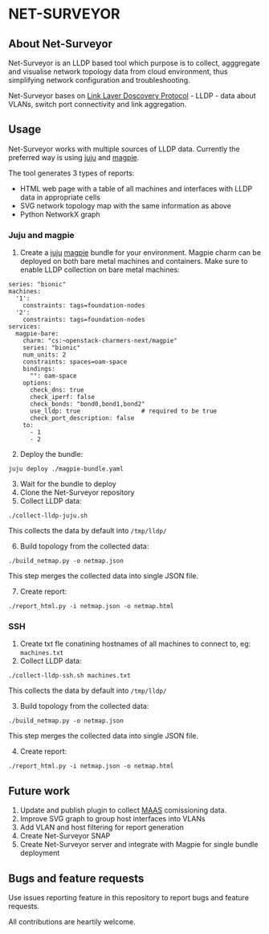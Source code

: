 # NET-SURVEYOR

## About Net-Surveyor
Net-Surveyor is an LLDP based tool which purpose is to collect, agggregate and visualise network topology data from cloud environment, thus simplifying network configuration and troubleshooting.

Net-Surveyor bases on [Link Layer Doscovery Protocol](https://en.wikipedia.org/wiki/Link_Layer_Discovery_Protocol) - LLDP - data about VLANs, switch port connectivity and link aggregation.

## Usage

Net-Surveyor works with multiple sources of LLDP data. Currently the preferred way is using [juju](https://jaas.ai/) and [magpie](https://jaas.ai/u/openstack-charmers-next/magpie).

The tool generates 3 types of reports:
- HTML web page with a table of all machines and interfaces with LLDP data in appropriate cells
- SVG network topology map with the same information as above
- Python NetworkX graph

### Juju and magpie

1. Create a [juju](https://jaas.ai/) [magpie](https://jaas.ai/u/openstack-charmers-next/magpie) bundle for your environment. Magpie charm can be deployed on both bare metal machines and containers. Make sure to enable LLDP collection on bare metal machines:
```
series: "bionic"
machines:
  '1':
    constraints: tags=foundation-nodes
  '2': 
    constraints: tags=foundation-nodes
services:
  magpie-bare:
    charm: "cs:~openstack-charmers-next/magpie"
    series: "bionic"
    num_units: 2
    constraints: spaces=oam-space
    bindings:
      "": oam-space
    options:
      check_dns: true
      check_iperf: false
      check_bonds: "bond0,bond1,bond2"
      use_lldp: true                 # required to be true
      check_port_description: false
    to:
      - 1
      - 2
```
2. Deploy the bundle:
```
juju deploy ./magpie-bundle.yaml
```
3. Wait for the bundle to deploy
4. Clone the Net-Surveyor repository
5. Collect LLDP data:
```
./collect-lldp-juju.sh
```
This collects the data by default into `/tmp/lldp/`

6. Build topology from the collected data:
```
./build_netmap.py -o netmap.json
```
This step merges the collected data into single JSON file.

7. Create report:
```
./report_html.py -i netmap.json -o netmap.html
```

### SSH

1. Create txt fle conatining hostnames of all machines to connect to, eg: `machines.txt`
2. Collect LLDP data:
```
./collect-lldp-ssh.sh machines.txt
```
This collects the data by default into `/tmp/lldp/`

3. Build topology from the collected data:
```
./build_netmap.py -o netmap.json
```
This step merges the collected data into single JSON file.

4. Create report:
```
./report_html.py -i netmap.json -o netmap.html
```


## Future work

1. Update and publish plugin to collect [MAAS](maas.io) comissioning data.
2. Improve SVG graph to group host interfaces into VLANs
3. Add VLAN and host filtering for report generation
4. Create Net-Surveyor SNAP
5. Create Net-Surveyor server and integrate with Magpie for single bundle deployment

## Bugs and feature requests

Use issues reporting feature in this repository to report bugs and feature requests.

All contributions are heartily welcome.
